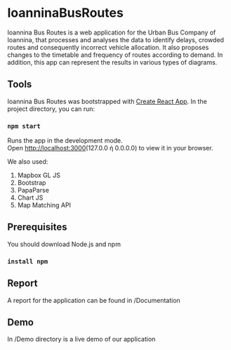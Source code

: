 # IoanninaBusRoutes

Ioannina Bus Routes is a web application for the Urban Bus Company of Ioannina, that processes and analyses the data to identify delays, crowded routes and consequently incorrect vehicle allocation. It also proposes changes to the timetable and frequency of routes according to demand. In addition, this app can represent the results in various types of diagrams.

## Tools

Ioannina Bus Routes was bootstrapped with [Create React App](https://github.com/facebook/create-react-app).
In the project directory, you can run:

### `npm start`

Runs the app in the development mode.\
Open [http://localhost:3000](http://localhost:3000)(127.0.0 ή 0.0.0.0) to view it in your browser.
 
We also used:
1. Mapbox GL JS
2. Bootstrap
3. PapaParse
4. Chart JS
5. Map Matching API

## Prerequisites
You should download Node.js and npm
### `install npm`
 
## Report
A report for the application can be found in /Documentation

## Demo
In /Demo directory is a live demo of our application
